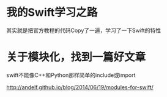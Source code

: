 
# 我的Swift学习之路

其实就是把官方教程的代码Copy了一遍，学习了一下Swift的特性


# 关于模块化，找到一篇好文章

swift不能像C++和Python那样简单的include或import

http://andelf.github.io/blog/2014/06/19/modules-for-swift/